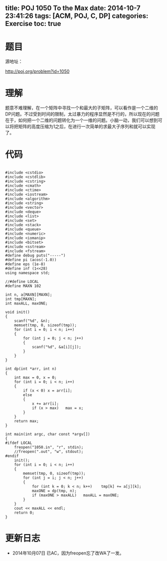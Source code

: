 title: POJ 1050 To the Max
date: 2014-10-7 23:41:26
tags: [ACM, POJ, C, DP]
categories: Exercise
toc: true
---
# 题目
源地址：

http://poj.org/problem?id=1050

# 理解
题意不难理解，在一个矩阵中寻找一个和最大的子矩阵，可以看作是一个二维的DP问题。不过受到时间的限制，太过暴力的程序显然是不行的，所以现在的问题在于，如何把一个二维的问题转化为一个一维的问题。小脑一动，我们可以想到可以将把矩阵的高度压缩为1之后，在进行一次简单的求最大子序列和就可以实现了。

<!-- more -->

# 代码

```

#include <cstdio>
#include <cstdlib>
#include <cstring>
#include <cmath>
#include <ctime>
#include <iostream>
#include <algorithm>
#include <string>
#include <vector>
#include <deque>
#include <list>
#include <set>
#include <stack>
#include <queue>
#include <numeric>
#include <iomanip>
#include <bitset>
#include <sstream>
#include <fstream>
#define debug puts("-----")
#define pi (acos(-1.0))
#define eps (1e-8)
#define inf (1<<28)
using namespace std;

//#define LOCAL
#define MAXN 102

int n, a[MAXN][MAXN];
int tmp[MAXN];
int maxALL, maxONE;

void init()
{
    scanf("%d", &n);
    memset(tmp, 0, sizeof(tmp));
    for (int i = 0; i < n; i++)
    {
        for (int j = 0; j < n; j++)
        {
            scanf("%d", &a[i][j]);
        }
    }
}

int dp(int *arr, int n)
{
    int max = 0, x = 0;
    for (int i = 0; i < n; i++)
    {
        if (x < 0) x = arr[i];
        else
        {
            x += arr[i];
            if (x > max)   max = x;
        }
    }
    return max;
}

int main(int argc, char const *argv[])
{
#ifdef LOCAL
    freopen("1050.in", "r", stdin);
    //freopen(".out", "w", stdout);
#endif
    init();
    for (int i = 0; i < n; i++)
    {
        memset(tmp, 0, sizeof(tmp));
        for (int j = i; j < n; j++)
        {
            for (int k = 0; k < n; k++)    tmp[k] += a[j][k];
            maxONE = dp(tmp, n);
            if (maxONE > maxALL)   maxALL = maxONE;
        }
    }
    cout << maxALL << endl;
    return 0;
}

```

# 更新日志
- 2014年10月07日 已AC，因为freopen忘了改WA了一发。